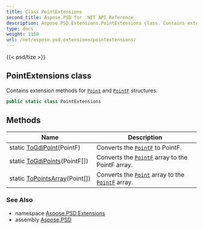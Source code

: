 ```yaml
---
title: Class PointExtensions
second_title: Aspose.PSD for .NET API Reference
description: Aspose.PSD.Extensions.PointExtensions class. Contains extension methods for Point and PointF structures
type: docs
weight: 1150
url: /net/aspose.psd.extensions/pointextensions/
---
```

{{< psd/tize >}}
## PointExtensions class

Contains extension methods for [`Point`](../../aspose.psd/point/) and [`PointF`](../../aspose.psd/pointf/) structures.

```csharp
public static class PointExtensions
```

## Methods

| Name | Description |
| --- | --- |
| static [ToGdiPoint](../../aspose.psd.extensions/pointextensions/togdipoint/)(PointF) | Converts the [`PointF`](../../aspose.psd/pointf/) to PointF. |
| static [ToGdiPoints](../../aspose.psd.extensions/pointextensions/togdipoints/)(PointF[]) | Converts the [`PointF`](../../aspose.psd/pointf/) array to the PointF array. |
| static [ToPointsArray](../../aspose.psd.extensions/pointextensions/topointsarray/)(Point[]) | Converts the [`Point`](../../aspose.psd/point/) array to the [`PointF`](../../aspose.psd/pointf/) array. |

### See Also

* namespace [Aspose.PSD.Extensions](../../aspose.psd.extensions/)
* assembly [Aspose.PSD](../../)


